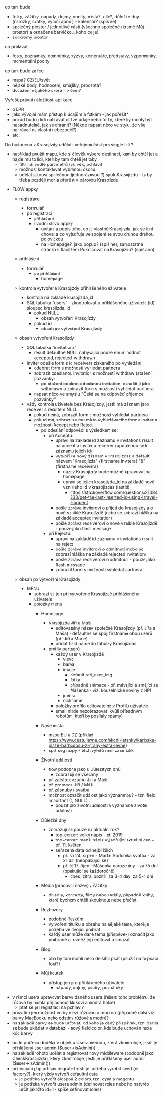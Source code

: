 co tam bude

-   fotky, zážitky, nápady, dojmy, pocity, místa?, cíle?, důležité dny (narozky, svátky, výročí apod.) - kalendář? (spíš ne)
-   společný prostor / jednotlivé části (všechno společné (kromě Můj prostor) a označené barvičkou, koho co je)
-   soukromý prostor

co přidávat

-   fotky, poznámky, domněnky, výzvy, komentáře, představy, vzpomnínky, momentální pocity

co tam bude za fce

-   mapa? CZ/EU/svět
-   nějaké body, hodnocení, smajlíky, procenta?
-   dosažení nějakého skóre - v čem?

Vyřešit právní náležitosti aplikace

-   GDPR
-   jako vývojář mám přístup k údajům a fotkám - jak pořešit?
-   pokud budou lidi nahrávat citlivé údaje nebo fotky, které by mohly být napadnutelné, jak se chránit? (Někde napsat něco ve stylu, že vše nahrávají na vlastní nebezpečí?)
-   atd.

Do budoucna z Krasojízdy udělat i veřejnou část pro single lidi ?

-   například použít mapu, kde si člověk vybere destinaci, kam by chtěl jet a najde mu to lidi, kteří by tam chtěli jet taky
    -   filtr lidí podle parametrů (př. věk, pohlaví)
    -   možnost kontaktovat vybranou osobu
    -   udělat jakousi společnou (jednorázovou ?) spoluKrasojízdu - ta by třeba později mohla přerůst v párovou Krasojízdu

*   FLOW appky

    -   registrace

        -   formulář
        -   po registraci
            -   přihlášení
            -   úvodní slovo appky
                -   uvítání a popis toho, co je vlastně Krasojízda, jak se k ní chovat a co vyjadřuje ve spojení se svou druhou drahou polovičkou
                -   na Homepage?, jako popup? (spíš ne), samostatná stránka s tlačítkem Pokračovat na Krasojízdu? (spíš ano)

    -   přihlášení

        -   formulář
            -   po přihlášení
                -   homepage

    -   kontrola vytvořené Krasojízdy přihlášeného uživatele

        -   kontrola na základě krasojizda_id
        -   SQL tabulka "users" - zkontrolovat u přihlášeného uživatele (id) sloupec krasojizda_id
            -   pokud NULL
                -   obsah vytvoření Krasojízdy
            -   pokud id
                -   obsah po vytvoření Krasojízdy

    -   obsah vytvoření Krasojízdy
        -   SQL tabulka "invitations"
            -   result defaultně NULL nabývající pouze enum hodnot accepted, rejected, withdrawn
        -   inviter odešle form s id receivera získaného po vyhledání
            -   odebrat form s možností vyhledat partnera
            -   zobrazit odeslanou invitation s možností withdraw (stažení pozvánky)
                -   po stažení odebrat odeslanou invitation, označit ji jako withdrawn a zobrazit form s možností vyhledat partnera
            -   napsat něco ve smyslu "Čeká se na odpověď příjemce pozvánky."
        -   vždy kontrola uživatele bez Krasojízdy, jestli má záznam jako receiver s resultem NULL
            -   pokud nemá, zobrazit form s možností vyhledat partnera
            -   pokud má, zobrazí se mu místo vyhledávacího formu inviter a možnosti Accept nebo Reject
                -   po odeslání odpovědi s výsledkem se:
                    -   při Acceptu:
                        -   upraví na základě id záznamu v invitations result na accept a inviter a receiver (updatenou se k záznamu jejich id)
                        -   vytvoří se nový záznam v krasojizdas s default názvem "Krasojízda" {firstname invitera} "&" {firstname receivera}
                            -   název Krasojízdy bude možné upravovat na homepage
                            -   upraví se jejich krasojizda_id na základě nově vzniklého id v krasojizdas (lastId)
                                -   https://stackoverflow.com/questions/21084833/get-the-last-inserted-id-using-laravel-eloquent
                        -   pošle zpráva inviterovi o přijetí do Krasojízdy a o nově vzniklé Krasojízdě (nebo se zobrazí hláška na základě accepted invitation)
                        -   pošle zpráva receiverovi o nově vzniklé Krasojízdě - pouze jako flash message
                    -   při Rejectu:
                        -   upraví na základě id záznamu v invitations result na reject
                        -   pošle zpráva inviterovi o odmítnutí (nebo se zobrazí hláška na základě rejected invitation)
                        -   pošle zpráva receiverovi o odmítnutí - pouze jako flash message
                        -   zobrazit form s možností vyhledat partnera


    - obsah po vytvoření Krasojízdy
        - MENU
            - zobrazí se jen při vytvořené Krasojízdě přihlášeného uživatele
            - položky menu
                - Homepage
                    - Krasojízda Jíři a Máši
                        - editovatelný název společné Krasojízdy (př. Jířa a Máša) - defaultně se spojí firstname obou userů (př. Jiří a Marie)
                        - přidat field name do tabulky Krasojizdas
                    - profily partnerů
                        - každý user v Krasojízdě
                            - vlevo
                            - barva
                            - image
                                - default red_user_img
                                - fotka
                                - případně animace - př. mávající a smějící se Mášenka - viz. kouzelnické noviny z HP)
                            - jméno
                            - nickname
                        - položky profilu editovatelné v Profilu uživatele
                        - email nikde nezobrazovat (kvůli případným robotům, kteří by posílaly spamy)

                - Naše místa
                    - mapa EU a CZ (příklad https://www.cestujlevne.com/akcni-letenky/karibske-plaze-barbadosu-z-prahy-extra-levne)
                    - spíš svg mapy - těch výletů není zase tolik
                - Životní události
                    - flow podobná jako u Důležitých dnů
                        - zobrazují se všechny
                    - př. začátek vztahu Jíři a Máši
                    - př. promoce Jíři / Máši
                    - př. zásnuby / svatba
                    - možnost označit událost jako významnou? - tzn. field important (1, NULL)
                        - použít pro životní události a významné životní události
                - Důležité dny
                    - zobrazují se pouze na aktuální rok?
                        - top-center: velký nápis - př. 2019
                        - top-center: menší nápis vyjadřující aktuální den - př. 11. květen
                        - seřazená data od nejbližších
                            - př. so 24. srpen - Martin Sodomka svatba - za 21 dní (neopakující se)
                            - př. čt 17. říjen - Mášenka narozeniny - za 75 dní (opakující se každoročně)
                                - dnes, zítra, pozítří, za 3-4 dny, za 5-n dní
                - Média (pracovní název) / Zážitky
                    - divadla, koncerty, filmy nebo seriály, případně knihy, které bychom chtěli zkouknout nebe přečíst
                - Rozhovory
                    - podobné Taskům
                    - vytvoření titulku a obsahu na nějaké téma, které je potřeba ve dvojici probrat
                    - každý user může dané téma (příspěvek) označit jako probrané a rovněž jej i editovat a smazat
                - Blog
                    - oba by tam mohli něco delšího psát (použít na to psací font?)
                - Můj koutek
                    - přístup jen pro přihlášeného uživatele
                        - nápady, dojmy, pocity, poznámky

-   v rámci usera upravovat barvu daného usera (řešení toho problému, že růžová by mohla připadnout klukovi a modrá holce)
    -   ptát se při registraci na pohlaví?
-   prozatím jen možnost volby mezi růžovou a modrou (případně další viz. barvy MacBooku nebo odstíny růžové a modré?)
-   na základě barvy se bude určovat, od koho je daný příspěvek, tzn. barva se bude ukládat v databázi - nový field color, kde bude uchován hexa kód barvy

*   bude potřeba dodělat v objektu Usera metodu, která zkontroluje, jestli je přihlášený user admin (\$user->isAdmin())
*   na základě tohoto udělat a registrovat nový middleware (podobně jako CheckKrasojizda), který zkontroluje, jestli je přihlášený user admin (\$user->isAdmin())
*   při iniciaci php artisan migrate:fresh je potřeba vyrobit seed (či factory?), který vždy vytvoří defaultní data
    -   je potřeba vytvořit alespoň 2 colors, tzn. cyan a magentu
    -   je potřeba vytvořit usera admin (definovat roles nebo ho natvrdo určit jakožto id=1 - spíše definovat roles)
